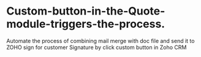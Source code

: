 # Custom-button-in-the-Quote-module-triggers-the-process.
Automate the process of combining mail merge with doc file and send it to ZOHO sign for customer Signature by click custom button in Zoho CRM 
